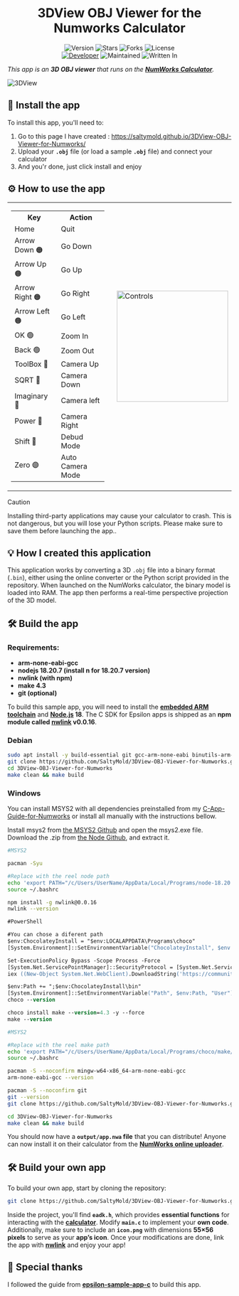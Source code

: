 <h1 align="center">3DView OBJ Viewer for the Numworks Calculator</h1>
<p align="center">
    <img alt="Version" src="https://img.shields.io/badge/Version-0.0.3-blue?style=for-the-badge&color=blue">
    <img alt="Stars" src="https://img.shields.io/github/stars/SaltyMold/3DView-OBJ-Viewer-for-Numworks?style=for-the-badge&color=magenta">
    <img alt="Forks" src="https://img.shields.io/github/forks/SaltyMold/3DView-OBJ-Viewer-for-Numworks?color=cyan&style=for-the-badge&color=purple">
    <img alt="License" src="https://img.shields.io/github/license/SaltyMold/3DView-OBJ-Viewer-for-Numworks?style=for-the-badge&color=blue">
    <br>
    <a href="https://github.com/SaltyMold"><img title="Developer" src="https://img.shields.io/badge/Developer-SaltyMold-red?style=flat-square"></a>
    <img alt="Maintained" src="https://img.shields.io/badge/Maintained-Yes-blue?style=flat-square">
    <img alt="Written In" src="https://img.shields.io/badge/Written%20In-C-yellow?style=flat-square">
</p>

_This app is an **3D OBJ viewer** that runs on the **[NumWorks Calculator](https://www.numworks.com)**._

![3DView](https://github.com/user-attachments/assets/79cc4cd6-515b-41ef-b843-43aae30e8adb)

## 📕 Install the app

To install this app, you'll need to:
1. Go to this page I have created : https://saltymold.github.io/3DView-OBJ-Viewer-for-Numworks/
2. Upload your **`.obj`** file (or load a sample **`.obj`** file) and connect your calculator
3. And you'r done, just click install and enjoy

## ⚙️ How to use the app

<table>
  <tr>
    <td>
      <table>
        <tr>
          <th>Key</th>
          <th>Action</th>
        </tr>
        <tr>
          <td>Home</td>
          <td>Quit</td>
        </tr>
        <tr>
          <td>Arrow Down 🟠</td>
          <td>Go Down</td>
        </tr>
        <tr>
          <td>Arrow Up 🟠</td>
          <td>Go Up</td>
        </tr>
        <tr>
        <td>Arrow Right 🟠</td>
          <td>Go Right</td>
        </tr>
        <td>Arrow Left 🟠</td>
          <td>Go Left</td>
        </tr>
         <tr>
          <td>OK 🟢</td>
          <td>Zoom In</td>
        </tr>
        <tr>
          <td>Back 🟢</td>
          <td>Zoom Out</td>
        </tr>
        <tr>
          <td>ToolBox 🔵</td>
          <td>Camera Up</td>
        </tr>
        <tr>
          <td>SQRT 🔵</td>
          <td>Camera Down</td>
        </tr>
        <tr>
          <td>Imaginary 🔵</td>
          <td>Camera left</td>
        </tr>
        <tr>
          <td>Power 🔵</td>
          <td>Camera Right</td>
        </tr>
        <tr>
          <td>Shift 🔴</td>
          <td>Debud Mode</td>
        </tr>
        <tr>
          <td>Zero 🟣</td>
          <td>Auto Camera Mode</td>
        </tr>
      </table>
    </td>
    <td style="padding-left: 20px;">
      <img src="https://github.com/user-attachments/assets/0e8799f2-e444-443b-827b-d1920631a4e3" width="250" alt="Controls">
    </td>
  </tr>
</table>

> [!CAUTION]
> Installing third-party applications may cause your calculator to crash. This is not dangerous, but you will lose your Python scripts. Please make sure to save them before launching the app..

## 💡 How I created this application

This application works by converting a 3D `.obj` file into a binary format (`.bin`), either using the online converter or the Python script provided in the repository. When launched on the NumWorks calculator, the binary model is loaded into RAM. The app then performs a real-time perspective projection of the 3D model.

## 🛠️ Build the app

### Requirements:

- **arm-none-eabi-gcc**
- **nodejs 18.20.7 (install n for 18.20.7 version)**
- **nwlink (with npm)**
- **make 4.3**
- **git (optional)**

To build this sample app, you will need to install the **[embedded ARM toolchain](https://developer.arm.com/Tools%20and%20Software/GNU%20Toolchain)** and **[Node.js](https://nodejs.org/en/) 18**. The C SDK for Epsilon apps is shipped as an **npm module called [nwlink](https://www.npmjs.com/package/nwlink) v0.0.16**.

### Debian

```sh
sudo apt install -y build-essential git gcc-arm-none-eabi binutils-arm-none-eabi nodejs npm && npm install -g n && sudo n 18 && npm install -g nwlink@0.0.16
git clone https://github.com/SaltyMold/3DView-OBJ-Viewer-for-Numworks.git
cd 3DView-OBJ-Viewer-for-Numworks
make clean && make build
```

### Windows

You can install MSYS2 with all dependencies preinstalled from my [C-App-Guide-for-Numworks](https://github.com/SaltyMold/C-App-Guide-for-Numworks) or install all manually with the instructions bellow.

Install msys2 from [the MSYS2 Github](https://github.com/msys2/msys2-installer/releases/download/2025-02-21/msys2-x86_64-20250221.exe) and open the msys2.exe file.
Download the .zip from [the Node Github](https://github.com/actions/node-versions/releases/download/18.20.7-13438827950/node-18.20.7-win32-x64.7z), and extract it.

```sh
#MSYS2

pacman -Syu

#Replace with the reel node path
echo 'export PATH="/c/Users/UserName/AppData/Local/Programs/node-18.20.7-win32-x64:$PATH"' >> ~/.bashrc
source ~/.bashrc

npm install -g nwlink@0.0.16
nwlink --version
```

```ps
#PowerShell

#You can chose a diferent path
$env:ChocolateyInstall = "$env:LOCALAPPDATA\Programs\choco"
[System.Environment]::SetEnvironmentVariable("ChocolateyInstall", $env:ChocolateyInstall, "User")

Set-ExecutionPolicy Bypass -Scope Process -Force
[System.Net.ServicePointManager]::SecurityProtocol = [System.Net.ServicePointManager]::SecurityProtocol -bor 3072
iex ((New-Object System.Net.WebClient).DownloadString('https://community.chocolatey.org/install.ps1'))

$env:Path += ";$env:ChocolateyInstall\bin"
[System.Environment]::SetEnvironmentVariable("Path", $env:Path, "User")
choco --version

choco install make --version=4.3 -y --force
make --version
```

```sh
#MSYS2

#Replace with the reel make path
echo 'export PATH="/c/Users/UserName/AppData/Local/Programs/choco/make/bin:$PATH"' >> ~/.bashrc 
source ~/.bashrc

pacman -S --noconfirm mingw-w64-x86_64-arm-none-eabi-gcc
arm-none-eabi-gcc --version

pacman -S --noconfirm git
git --version
git clone https://github.com/SaltyMold/3DView-OBJ-Viewer-for-Numworks.git

cd 3DView-OBJ-Viewer-for-Numworks
make clean && make build
```

You should now have a **`output/app.nwa` file** that you can distribute! Anyone can now install it on their calculator from the **[NumWorks online uploader](https://my.numworks.com/apps)**.

## 🛠️ Build your own app

To build your own app, start by cloning the repository:

```sh
git clone https://github.com/SaltyMold/3DView-OBJ-Viewer-for-Numworks.git
```
Inside the project, you'll find **`eadk.h`**, which provides **essential functions** for interacting with the **[calculator](https://en.wikipedia.org/wiki/NumWorks)**. Modify **`main.c`** to implement your **own code**.
Additionally, make sure to include an **`icon.png`** with dimensions **55×56 pixels** to serve as your **app’s icon**. Once your modifications are done, link the app with **[nwlink](https://www.npmjs.com/package/nwlink)** and enjoy your app!

## 🌟 Special thanks 

I followed the guide from **[epsilon-sample-app-c](https://github.com/numworks/epsilon-sample-app-c)** to build this app.
